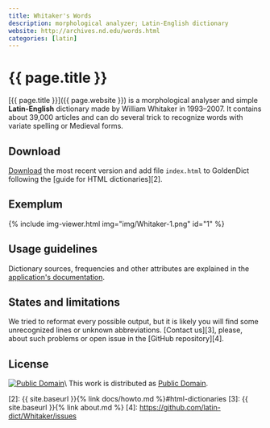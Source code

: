```yaml
---
title: Whitaker's Words
description: morphological analyzer; Latin-English dictionary
website: http://archives.nd.edu/words.html
categories: [latin]
---
```

# {{ page.title }}

[{{ page.title }}]({{ page.website }}) is a morphological analyser and simple **Latin-English** dictionary made by William Whitaker in 1993–2007. It contains about 39,000 articles and can do several trick to recognize words with variate spelling or Medieval forms.


## Download

[Download][1] the most recent version and add file `index.html` to GoldenDict following the [guide for HTML dictionaries][2].


## Exemplum

{% include img-viewer.html img="img/Whitaker-1.png" id="1" %}


## Usage guidelines

Dictionary sources, frequencies and other attributes are explained in the [application's documentation](http://archives.nd.edu/whitaker/wordsdoc.htm#DICTIONARY).


## States and limitations

We tried to reformat every possible output, but it is likely you will find some unrecognized lines or unknown abbreviations. [Contact us][3], please, about such problems or open issue in the [GitHub repository][4].


## License

[![Public Domain](https://licensebuttons.net/p/mark/1.0/88x31.png)](http://creativecommons.org/publicdomain/mark/1.0/)\\
This work is distributed as [Public Domain](http://creativecommons.org/publicdomain/mark/1.0/).


[1]: https://github.com/latin-dict/Whitaker/releases
[2]: {{ site.baseurl }}{% link docs/howto.md %}#html-dictionaries
[3]: {{ site.baseurl }}{% link about.md %}
[4]: https://github.com/latin-dict/Whitaker/issues

